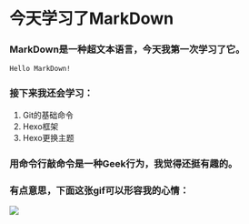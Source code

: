 # 今天学习了MarkDown

### MarkDown是一种超文本语言，今天我第一次学习了它。

`Hello MarkDown!`

### 接下来我还会学习：

1.  Git的基础命令
1.  Hexo框架
1.  Hexo更换主题

### 用命令行敲命令是一种**Geek**行为，我觉得还挺有趣的。

### 有点意思，下面这张gif可以形容我的心情：
![](https://qgt-style.oss-cn-hangzhou.aliyuncs.com/newcoursep4/g1/g1-2-2/tenor.gif)
